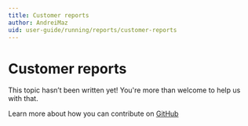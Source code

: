 ```yaml
---
title: Customer reports
author: AndreiMaz
uid: user-guide/running/reports/customer-reports
---
```

# Customer reports

This topic hasn’t been written yet! You're more than welcome to help us with that.

Learn more about how you can contribute on [GitHub](https://github.com/nopSolutions/nopCommerce-Docs/blob/master/CONTRIBUTING.md)